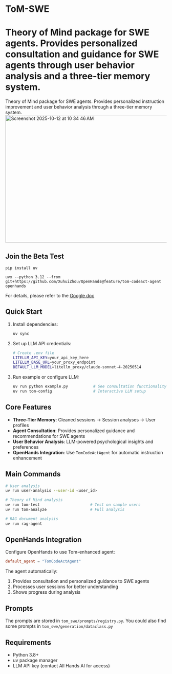 # ToM-SWE

Theory of Mind package for SWE agents. Provides personalized consultation and guidance for SWE agents through user behavior analysis and a three-tier memory system.
=======
Theory of Mind package for SWE agents. Provides personalized instruction improvement and user behavior analysis through a three-tier memory system.
<img width="987" height="397" alt="Screenshot 2025-10-12 at 10 34 46 AM" src="https://github.com/user-attachments/assets/bfa44483-85a4-4614-b4b6-b887e00d7274" />


## Join the Beta Test

```
pip install uv

uvx --python 3.12 --from git+https://github.com/XuhuiZhou/OpenHands@feature/tom-codeact-agent openhands
```
For details, please refer to the [Google doc](https://docs.google.com/document/d/1P8b1SSF_HYgahK6eO7qSHbOcTv3o3z6SWMH_osyR3_w/edit?usp=sharing)


## Quick Start

1. Install dependencies:
   ```bash
   uv sync
   ```

2. Set up LLM API credentials:
   ```bash
   # Create .env file
   LITELLM_API_KEY=your_api_key_here
   LITELLM_BASE_URL=your_proxy_endpoint
   DEFAULT_LLM_MODEL=litellm_proxy/claude-sonnet-4-20250514
   ```

3. Run example or configure LLM:
   ```bash
   uv run python example.py           # See consultation functionality in action
   uv run tom-config                  # Interactive LLM setup
   ```

## Core Features

- **Three-Tier Memory**: Cleaned sessions → Session analyses → User profiles
- **Agent Consultation**: Provides personalized guidance and recommendations for SWE agents
- **User Behavior Analysis**: LLM-powered psychological insights and preferences
- **OpenHands Integration**: Use `TomCodeActAgent` for automatic instruction enhancement

## Main Commands

```bash
# User analysis
uv run user-analysis --user-id <user_id>

# Theory of Mind analysis
uv run tom-test                      # Test on sample users
uv run tom-analyze                   # Full analysis

# RAG document analysis
uv run rag-agent
```

## OpenHands Integration

Configure OpenHands to use Tom-enhanced agent:
```toml
default_agent = "TomCodeActAgent"
```

The agent automatically:
1. Provides consultation and personalized guidance to SWE agents
2. Processes user sessions for better understanding
3. Shows progress during analysis

## Prompts

The prompts are stored in `tom_swe/prompts/registry.py`.
You could also find some prompts in `tom_swe/generation/dataclass.py`


## Requirements

- Python 3.8+
- uv package manager
- LLM API key (contact All Hands AI for access)
